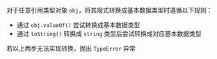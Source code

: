 对于任意引用类型对象 `obj`，将其隐式转换成基本数据类型时遵循以下规则：
- 通过 `obj.valueOf()` 尝试转换成基本数据类型
- 通过 `toString()` 转换成 `string` 类型后尝试转换成对应基本数据类型

若以上两步无法实现转换，抛出 `TypeError` 异常